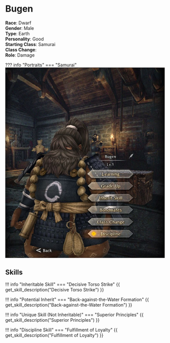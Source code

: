 # Bugen

**Race**: Dwarf  
**Gender**: Male  
**Type**: Earth  
**Personality**: Good  
**Starting Class**: Samurai  
**Class Change**:    
**Role**: Damage 

??? info "Portraits"
    === "Samurai"
        ![](../img/bugen-samurai.jpg)

## Skills

!!! info "Inheritable Skill"
    === "Decisive Torso Strike"
        {{ get_skill_description("Decisive Torso Strike") }}

!!! info "Potential Inherit"
    === "Back-against-the-Water Formation"
        {{ get_skill_description("Back-against-the-Water Formation") }}

!!! info "Unique Skill (Not Inheritable)"
    === "Superior Principles"
        {{ get_skill_description("Superior Principles") }}
        
!!! info "Discipline Skill"
    === "Fulfillment of Loyalty"
        {{ get_skill_description("Fulfillment of Loyalty") }}
